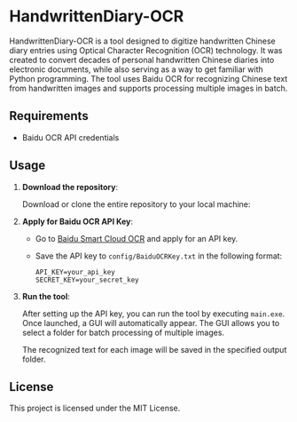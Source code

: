 # HandwrittenDiary-OCR

HandwrittenDiary-OCR is a tool designed to digitize handwritten Chinese diary entries using Optical Character Recognition (OCR) technology. It was created to convert decades of personal handwritten Chinese diaries into electronic documents, while also serving as a way to get familiar with Python programming. The tool uses Baidu OCR for recognizing Chinese text from handwritten images and supports processing multiple images in batch.

## Requirements

- Baidu OCR API credentials

## Usage

1. **Download the repository**:

   Download or clone the entire repository to your local machine:

2. **Apply for Baidu OCR API Key**:

   - Go to [Baidu Smart Cloud OCR](https://login.bce.baidu.com/) and apply for an API key.

   - Save the API key to `config/BaiduOCRKey.txt` in the following format:

     ```
     API_KEY=your_api_key
     SECRET_KEY=your_secret_key
     ```

3. **Run the tool**:

   After setting up the API key, you can run the tool by executing `main.exe`. Once launched, a GUI will automatically appear. The GUI allows you to select a folder for batch processing of multiple images.

   The recognized text for each image will be saved in the specified output folder.

## License

This project is licensed under the MIT License.
